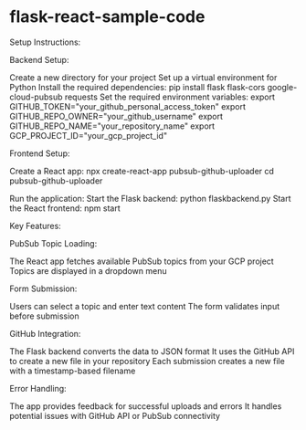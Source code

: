 # flask-react-sample-code

Setup Instructions:

Backend Setup:

Create a new directory for your project
Set up a virtual environment for Python
Install the required dependencies: 
    pip install flask flask-cors google-cloud-pubsub requests
Set the required environment variables:
    export GITHUB_TOKEN="your_github_personal_access_token"
    export GITHUB_REPO_OWNER="your_github_username"
    export GITHUB_REPO_NAME="your_repository_name"
    export GCP_PROJECT_ID="your_gcp_project_id"

Frontend Setup:

Create a React app:
    npx create-react-app pubsub-github-uploader
    cd pubsub-github-uploader

Run the application:
Start the Flask backend:
    python flaskbackend.py
Start the React frontend:
    npm start

Key Features:

PubSub Topic Loading:

The React app fetches available PubSub topics from your GCP project
Topics are displayed in a dropdown menu


Form Submission:

Users can select a topic and enter text content
The form validates input before submission


GitHub Integration:

The Flask backend converts the data to JSON format
It uses the GitHub API to create a new file in your repository
Each submission creates a new file with a timestamp-based filename


Error Handling:

The app provides feedback for successful uploads and errors
It handles potential issues with GitHub API or PubSub connectivity




    
